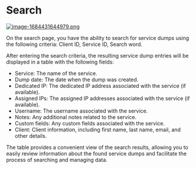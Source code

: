 # Search

[![image-1684431644979.png](https://doc.puq.info/uploads/images/gallery/2023-05/scaled-1680-/image-1684431644979.png)](https://doc.puq.info/uploads/images/gallery/2023-05/image-1684431644979.png)

On the search page, you have the ability to search for service dumps using the following criteria: Client ID, Service ID, Search word.

After entering the search criteria, the resulting service dump entries will be displayed in a table with the following fields:

- Service: The name of the service.
- Dump date: The date when the dump was created.
- Dedicated IP: The dedicated IP address associated with the service (if available).
- Assigned IPs: The assigned IP addresses associated with the service (if available).
- Username: The username associated with the service.
- Notes: Any additional notes related to the service.
- Custom fields: Any custom fields associated with the service.
- Client: Client information, including first name, last name, email, and other details.

The table provides a convenient view of the search results, allowing you to easily review information about the found service dumps and facilitate the process of searching and managing data.